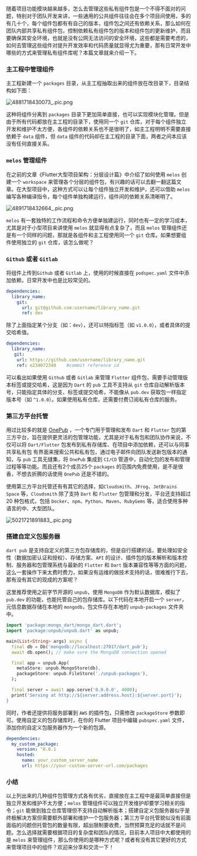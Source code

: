 随着项目功能模块越来越多，怎么去管理这些私有组件包是一个不得不面对的问题，特别对于团队开发来讲，一些通用的公共组件往往会在多个项目间使用，多的有几十个，每个组件包都有有自己的版本，组件包之间还有依赖关系，那么如何在团队内部共享私有组件包，控制依赖私有组件包的版本和组件包的更新维护，而且要确保其安全环境，也就是没有公网无法访问的安全环境，这些都是需要考虑的，如何去管理这些组件对提升开发效率和代码质量就显得尤为重要，那有日常开发中哪些的方式来管理私有组件库呢？本篇文章就来介绍一下。

### 主工程中管理组件

主工程新建一个 `packages` 目录，从主工程抽取出来的组件放在改目录下，目录结构如下图：

![4881718430073_.pic.png](https://s2.loli.net/2024/06/15/X6OpUV7PEcLM8hB.png)

这种将组件分离到 `packages` 目录下更加简单直接，也可以实现模块化管理。但是由于所有代码都放在主工程的目录下，使用同一个 `git` 仓库，对于每个组件独立开发和维护不太方便，各组件的依赖关系也不是很明了，如主工程明明不需要直接依赖于 `data` 组件，但 `data` 组件的代码却在主工程的目录下面，两者之间本应该没有任何直接关系。

### `melos` 管理组件
在之前的文章《Flutter大型项目架构：分层设计篇》中介绍了如何使用 `melos` 创建一个 `workspace` 来管理各个分层的组件包，有兴趣的话可以去翻一翻这篇文章。在大型项目中，这种方式可以让每个组件独立开发和维护，还可以借助 `melos` 编写各种编译指令，每个组件单独构建运行，组件间的依赖关系清晰明了。

![4891718432664_.pic.png](https://s2.loli.net/2024/06/15/N2Eyis6JPgHcZYQ.png)

`melos` 有一套独特的工作流程和命令方便单独建运行，同时也有一定的学习成本，尤其是对于小型项目来讲使用 `melos` 就显得有点复杂了，而且 `melos` 管理组件还是有一个同样的问题，那就是各组件和主工程使用同一个 `git` 仓库。如果想要组件使用独立的 `git` 仓库，该怎么做呢？

### `Github` 或者 `Gitlab`
将组件上传到`Github` 或者 `Gitlab` 上，使用的时候直接在 `podspec.yaml` 文件中添加依赖，日常开发中也是比较常见的。

```yaml
dependencies:
  library_name:
    git:
      url: git@github.com:username/library_name.git
      ref: dev
```

除了上面指定某个分支（如：`dev`），还可以特指标签（如 `v1.0.0`），或者具体的提交哈希值。

```yaml
dependencies:
  library_name:
   git:
    url: https://github.com/username/library_name.git
    ref: e234072340    #commit reference id
```
可以看出如果使用 `Github` 或者 `Gitlab`  来管理 `Flutter` 组件包，需要手动管理版本标签或提交哈希，这是因为 `Dart` 的 `pub` 工具不支持从 `git` 仓库自动解析版本号，只能指定具体的分支、标签或提交哈希，不能像从 `pub.dev` 获取包一样指定版本号（如 `^1.0.0`）。如果使用私有仓库，还需要付费订阅私有仓库的服务。

### 第三方平台托管

用过比较多的就是 [OnePub](https://docs.onepub.dev/) ，一个专门用于管理和发布 `Dart` 和 `Flutter` 包的第三方平台，旨在提供更灵活的包管理功能，尤其是对于私有包和团队协作来说，不仅可以将 `Dart/Flutter` 包发布到私有存储库、在项目中添加依赖，还可以与同事共享私有包
有界面来搜索公共和私有包，通过电子邮件向团队发送新包版本的通知，与 `pub` 工具无缝集，将 `OnePub` 集成到 `CI/CD` 管道中，自动化包的发布和管理过程等等功能。而且还有2个成员25个 `packages` 的范围内免费使用，是不是很香，不想去折腾的话使用 `OnePub` 还是不错的。

使用第三方平台托管还有有其它的选择，如`Cloudsmith`、`JFrog`、`JetBrains Space` 等，`Cloudsmith` 除了支持 `Dart` 和 `Flutter` 包管理和分发，平台还支持超过 20 种包格式，包括 `Docker`、`npm`、`Python`、`Maven`、`RubyGems` 等，适合使用多种语言的中、大型团队。

![5021721891883_.pic.png](https://s2.loli.net/2024/07/25/LU4k3iMZn591dYR.png)

### 搭建自定义包服务器
`dart pub` 是支持自定义的第三方包存储库的，但是自行搭建的话，要处理如安全性（数据加密认证和授权）、存储方案、`API` 的设计、插件包的版本解析和版本控制、服务器和包管理系统与最新的 `Flutter` 和 `Dart` 版本兼容性等等方面的问题，这么一套操作下来太费时费力，如果没有运维的做技术支持的话，很难推行下去，那有没有其它的现成的方案呢？

这里推荐使用之前字节开源的 `unpub`，使用 `MongoDB` 作为默认数据库，模拟了 `pub.dev` 的功能，也能托管自己的包存储库。以下代码在本地开启一个 `server`，元信息数据存储在本地的 `mongodb`，包文件存在本地的 `unpub-packages` 文件夹中。

```dart
import 'package:mongo_dart/mongo_dart.dart';
import 'package:unpub/unpub.dart' as unpub;

main(List<String> args) async {
  final db = Db('mongodb://localhost:27017/dart_pub');
  await db.open(); // make sure the MongoDB connection opened

  final app = unpub.App(
    metaStore: unpub.MongoStore(db),
    packageStore: unpub.FileStore('./unpub-packages'),
  );

  final server = await app.serve('0.0.0.0', 4000);
  print('Serving at http://${server.address.host}:${server.port}');
}
```
同时，作者还提供将服务部署到 `AWS` 的插件包，只需修改 `packageStore` 参数即可。使用自定义的包存储库时，在你的 Flutter 项目中编辑 `pubspec.yaml` 文件，添加你的自定义包服务器作为一个新的包源。

```yaml
dependencies:
  my_custom_package:
    version: ^0.0.1
    hosted:
      name: your_custom_server_name
      url: https://your-custom-server-url.com/packages
```

### 小结

以上列出来的几种组件包管理方式各有优劣，直接放在主工程中是最简单直接但是独立开发和维护不太方便；`melos` 管理组件可以独立开发维护却要学习相关的指令；`git` 能做到独立仓库管理但不支持自动解析版本；搭建自定义包服务器似乎是终极解决方案但需要额外部署和维护一个包服务器；第三方平台托管貌似没有前面面临的问题但托管包的数量有限，超出限制要收费，当然预算充足的话就不是问题。怎么选择就需要根据项目的复杂度和团队的情况，目前本人项目中大都使用的是 `melos` 来管理组件，那么你使用的是哪种方式呢？或者有没有其它更好的方式来管理项目中的组件？欢迎来分享和交流一下！